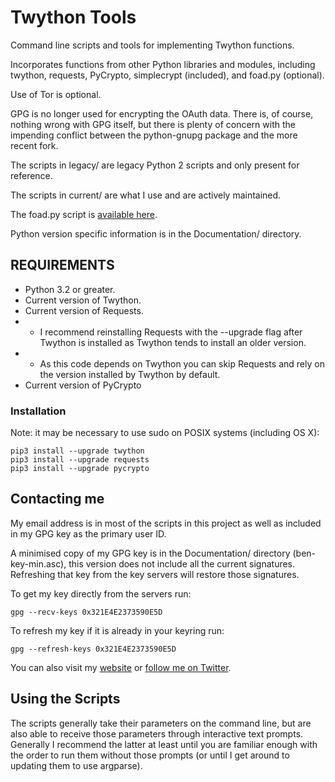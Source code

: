 Twython Tools
=============

Command line scripts and tools for implementing Twython functions.

Incorporates functions from other Python libraries and modules,
including twython, requests, PyCrypto, simplecrypt (included), and
foad.py (optional).

Use of Tor is optional.

GPG is no longer used for encrypting the OAuth data.  There is, of
course, nothing wrong with GPG itself, but there is plenty of concern
with the impending conflict between the python-gnupg package and the
more recent fork.

The scripts in legacy/ are legacy Python 2 scripts and only present
for reference.

The scripts in current/ are what I use and are actively maintained.

The foad.py script is [available here](https://github.com/adversary-org/foad).

Python version specific information is in the Documentation/
directory.


## REQUIREMENTS ##

* Python 3.2 or greater.
* Current version of Twython.
* Current version of Requests.
* * I recommend reinstalling Requests with the --upgrade flag after Twython is installed as Twython tends to install an older version.
* * As this code depends on Twython you can skip Requests and rely on the version installed by Twython by default.
* Current version of PyCrypto


### Installation

Note: it may be necessary to use sudo on POSIX systems (including OS X):

    pip3 install --upgrade twython
    pip3 install --upgrade requests
    pip3 install --upgrade pycrypto


## Contacting me

My email address is in most of the scripts in this project as well as
included in my GPG key as the primary user ID.

A minimised copy of my GPG key is in the Documentation/ directory
(ben-key-min.asc), this version does not include all the current
signatures.  Refreshing that key from the key servers will restore
those signatures.

To get my key directly from the servers run:

    gpg --recv-keys 0x321E4E2373590E5D

To refresh my key if it is already in your keyring run:

    gpg --refresh-keys 0x321E4E2373590E5D

You can also visit my [website](http://www.adversary.org/) or [follow me on Twitter](https://twitter.com/benmcginnes).


## Using the Scripts

The scripts generally take their parameters on the command line, but
are also able to receive those parameters through interactive text
prompts.  Generally I recommend the latter at least until you are
familiar enough with the order to run them without those prompts (or
until I get around to updating them to use argparse).

